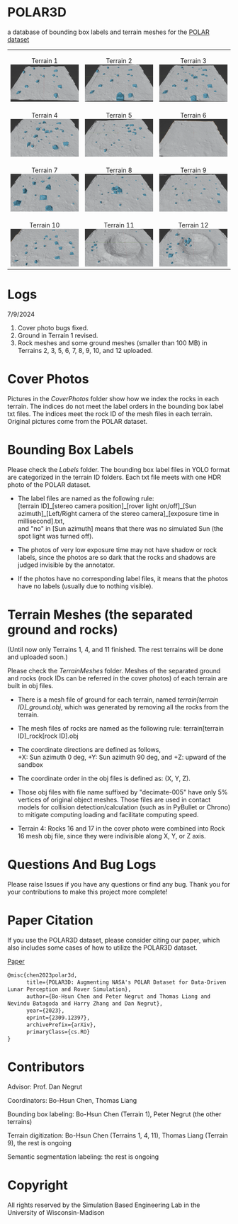 # POLAR3D
a database of bounding box labels and terrain meshes for the <a href="https://ti.arc.nasa.gov/dataset/IRG_PolarDB/" target="_blank">POLAR dataset</a>
<table>
	<tr>
		<td style="width:33%">
			<p style="text-align:center; margin-bottom: 0px">Terrain 1</p>
			<img src="./MeshCoverImgs/mesh_cover_img_01.png" alt="Image 1"/>
		</td>
		<td style="width:33%">
			<p style="text-align:center; margin-bottom: 0px">Terrain 2</p>
			<img src="./MeshCoverImgs/mesh_cover_img_02.png" alt="Image 2"/>
		</td>
		<td style="width:33%">
			<p style="text-align:center; margin-bottom: 0px">Terrain 3</p>
			<img src="./MeshCoverImgs/mesh_cover_img_03.png" alt="Image 3"/>
		</td>
	</tr>
	<tr>
		<td style="width:33%">
			<p style="text-align:center; margin-bottom: 0px">Terrain 4</p>
			<img src="./MeshCoverImgs/mesh_cover_img_04.png" alt="Image 4"/>
		</td>
		<td style="width:33%">
			<p style="text-align:center; margin-bottom: 0px">Terrain 5</p>
			<img src="./MeshCoverImgs/mesh_cover_img_05.png" alt="Image 5"/>
		</td>
		<td style="width:33%">
			<p style="text-align:center; margin-bottom: 0px">Terrain 6</p>
			<img src="./MeshCoverImgs/mesh_cover_img_06.png" alt="Image 6"/>
		</td>
	</tr>
	<tr>
		<td style="width:33%">
			<p style="text-align:center; margin-bottom: 0px">Terrain 7</p>
			<img src="./MeshCoverImgs/mesh_cover_img_07.png" alt="Image 7"/>
		</td>
		<td style="width:33%">
			<p style="text-align:center; margin-bottom: 0px">Terrain 8</p>
			<img src="./MeshCoverImgs/mesh_cover_img_08.png" alt="Image 8"/>
		</td>
		<td style="width:33%">
			<p style="text-align:center; margin-bottom: 0px">Terrain 9</p>
			<img src="./MeshCoverImgs/mesh_cover_img_09.png" alt="Image 9"/>
		</td>
	</tr>
	<tr>
		<td style="width:33%">
			<p style="text-align:center; margin-bottom: 0px">Terrain 10</p>
			<img src="./MeshCoverImgs/mesh_cover_img_10.png" alt="Image 10"/>
		</td>
		<td style="width:33%">
			<p style="text-align:center; margin-bottom: 0px">Terrain 11</p>
			<img src="./MeshCoverImgs/mesh_cover_img_11.png" alt="Image 11"/>
		</td>
		<td style="width:33%">
			<p style="text-align:center; margin-bottom: 0px">Terrain 12</p>
			<img src="./MeshCoverImgs/mesh_cover_img_12.png" alt="Image 12"/>
		</td>
	</tr>
</table>

<!-- |![mesh_cover_img_01](./MeshCoverImgs/mesh_cover_img_01.png) | ![mesh_cover_img_02](./MeshCoverImgs/mesh_cover_img_02.png) | ![mesh_cover_img_03](./MeshCoverImgs/mesh_cover_img_03.png) -->

# Logs
7/9/2024
1. Cover photo bugs fixed.
2. Ground in Terrain 1 revised.
3. Rock meshes and some ground meshes (smaller than 100 MB) in Terrains 2, 3, 5, 6, 7, 8, 9, 10, and 12 uploaded.


# Cover Photos
Pictures in the *CoverPhotos* folder show how we index the rocks in each terrain. The indices do not meet the label orders in the bounding box label txt files. The indices meet the rock ID of the mesh files in each terrain. Original pictures come from the POLAR dataset.

# Bounding Box Labels
Please check the *Labels* folder. The bounding box label files in YOLO format are categorized in the terrain ID folders. Each txt file meets with one HDR photo of the POLAR dataset.

- The label files are named as the following rule:  
[terrain ID]\_[stereo camera position]\_[rover light on/off]\_[Sun azimuth]\_[Left/Right camera of the stereo camera]\_[exposure time in millisecond].txt,  
and "no" in [Sun azimuth] means that there was no simulated Sun (the spot light was turned off).

- The photos of very low exposure time may not have shadow or rock labels, since the photos are so dark that the rocks and shadows are judged invisible by the annotator.

- If the photos have no corresponding label files, it means that the photos have no labels (usually due to nothing visible).

# Terrain Meshes (the separated ground and rocks)
(Until now only Terrains 1, 4, and 11 finished. The rest terrains will be done and uploaded soon.)

Please check the *TerrainMeshes* folder. Meshes of the separated ground and rocks (rock IDs can be referred in the cover photos) of each terrain are built in obj files.

- There is a mesh file of ground for each terrain, named *terrain[terrain ID]_ground.obj*, which was generated by removing all the rocks from the terrain.

- The mesh files of rocks are named as the following rule: terrain[terrain ID]_rock[rock ID].obj

- The coordinate directions are defined as follows,  
+X: Sun azimuth 0 deg, +Y: Sun azimuth 90 deg, and +Z: upward of the sandbox

- The coordinate order in the obj files is defined as: (X, Y, Z).

- Those obj files with file name suffixed by "decimate-005" have only 5% vertices of original object meshes. Those files are used in contact models for collision detection/calculation (such as in PyBullet or Chrono) to mitigate computing loading and facilitate computing speed.

- Terrain 4: Rocks 16 and 17 in the cover photo were combined into Rock 16 mesh obj file, since they were indivisible along X, Y, or Z axis.

# Questions And Bug Logs
Please raise Issues if you have any questions or find any bug. Thank you for your contributions to make this project more complete!

# Paper Citation
If you use the POLAR3D dataset, please consider citing our paper, which also includes some cases of how to utilize the POLAR3D dataset.

<a href="https://arxiv.org/abs/2309.12397" target="_blank">Paper</a>
```
@misc{chen2023polar3d,
      title={POLAR3D: Augmenting NASA's POLAR Dataset for Data-Driven Lunar Perception and Rover Simulation}, 
      author={Bo-Hsun Chen and Peter Negrut and Thomas Liang and Nevindu Batagoda and Harry Zhang and Dan Negrut},
      year={2023},
      eprint={2309.12397},
      archivePrefix={arXiv},
      primaryClass={cs.RO}
}
```

# Contributors
Advisor: Prof. Dan Negrut

Coordinators: Bo-Hsun Chen, Thomas Liang

Bounding box labeling: Bo-Hsun Chen (Terrain 1), Peter Negrut (the other terrains)

Terrain digitization: Bo-Hsun Chen (Terrains 1, 4, 11), Thomas Liang (Terrain 9), the rest is ongoing

Semantic segmentation labeling: the rest is ongoing

# Copyright
All rights reserved by the Simulation Based Engineering Lab in the University of Wisconsin-Madison
